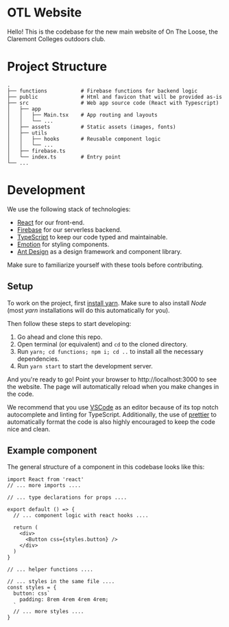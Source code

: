 # OTL Website

Hello! This is the codebase for the new main website of On The Loose, the Claremont Colleges outdoors club.

# Project Structure

```
.
├── functions           # Firebase functions for backend logic
├── public              # Html and favicon that will be provided as-is
├── src                 # Web app source code (React with Typescript)
│   ├── app
│   │   ├── Main.tsx    # App routing and layouts
│   │   └── ...
│   ├── assets          # Static assets (images, fonts)
│   ├── utils
│   │   ├── hooks       # Reusable component logic
│   │   └── ...
│   ├── firebase.ts
│   └── index.ts        # Entry point
└── ...
```

# Development

We use the following stack of technologies:

- [React](https://reactjs.org/) for our front-end.
- [Firebase](https://firebase.google.com/) for our serverless backend.
- [TypeScript](https://www.typescriptlang.org/) to keep our code typed and maintainable.
- [Emotion](https://emotion.sh/) for styling components.
- [Ant Design](https://ant.design/docs/react/introduce) as a design framework and component library.

Make sure to familiarize yourself with these tools before contributing.

## Setup

To work on the project, first [install yarn](https://yarnpkg.com/en/docs/install). Make sure to also install _Node_ (most _yarn_ installations will do this automatically for you).

Then follow these steps to start developing:

1. Go ahead and clone this repo.
2. Open terminal (or equivalent) and `cd` to the cloned directory.
3. Run `yarn; cd functions; npm i; cd ..` to install all the necessary dependencies.
4. Run `yarn start` to start the development server.

And you're ready to go! Point your browser to http://localhost:3000 to see the website. The page will automatically reload when you make changes in the code.

We recommend that you use [VSCode](https://code.visualstudio.com/) as an editor because of its top notch autocomplete and linting for TypeScript. Additionally, the use of [prettier](https://prettier.io/) to automatically format the code is also highly encouraged to keep the code nice and clean.

## Example component

The general structure of a component in this codebase looks like this:

```tsx
import React from 'react'
// ... more imports ....

// ... type declarations for props ....

export default () => {
  // ... component logic with react hooks ....

  return (
    <div>
      <Button css={styles.button} />
    </div>
  )
}

// ... helper functions ....

// ... styles in the same file ....
const styles = {
  button: css`
    padding: 8rem 4rem 4rem 4rem;
  `
  // ... more styles ....
}
```
